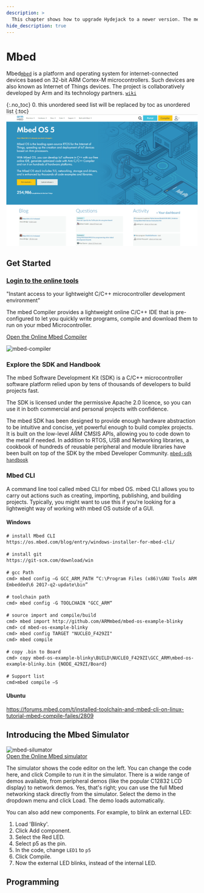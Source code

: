 ```yaml
---
description: >
  This chapter shows how to upgrade Hydejack to a newer version. The method depends on how you've installed Hydejack.
hide_description: true
---
```


# Mbed
Mbed[`mbed`](https://os.mbed.com/) is a platform and operating system for internet-connected devices based on 32-bit ARM Cortex-M microcontrollers. Such devices are also known as Internet of Things devices. The project is collaboratively developed by Arm and its technology partners.  [`wiki`](https://en.wikipedia.org/wiki/Mbed)  

{:.no_toc}
0. this unordered seed list will be replaced by toc as unordered list
{:toc}
![Screenshot](/assets/img/docs/mbed.png)

## Get Started

### [Login to the online tools](https://ide.mbed.com/compiler/)
"Instant access to your lightweight C/C++ microcontroller development environment"

The mbed Compiler provides a lightweight online C/C++ IDE that is pre-configured to let you quickly write programs, compile and download them to run on your mbed Microcontroller. 

[Open the Online Mbed Compiler](https://ide.mbed.com/compiler/)

![mbed-compiler](https://os.mbed.com/media/uploads/screamer/compiler-overview.png)

### Explore the SDK and Handbook
The mbed Software Development Kit (SDK) is a C/C++ microcontroller software platform relied upon by tens of thousands of developers to build projects fast. 

The SDK is licensed under the permissive Apache 2.0 licence, so you can use it in both commercial and personal projects with confidence.

The mbed SDK has been designed to provide enough hardware abstraction to be intuitive and concise, yet powerful enough to build complex projects. It is built on the low-level ARM CMSIS APIs, allowing you to code down to the metal if needed. In addition to RTOS, USB and Networking libraries, a cookbook of hundreds of reusable peripheral and module libraries have been built on top of the SDK by the mbed Developer Community. [`mbed-sdk`](https://os.mbed.com/handbook/mbed-SDK) [`handbook`](https://os.mbed.com/handbook/Homepage)

### Mbed CLI
A command line tool called mbed CLI for mbed OS. mbed CLI allows you to carry out actions such as creating, importing, publishing, and building projects. Typically, you might want to use this if you're looking for a lightweight way of working with mbed OS outside of a GUI.

#### Windows
```console
# install Mbed CLI
https://os.mbed.com/blog/entry/windows-installer-for-mbed-cli/

# install git 
https://git-scm.com/download/win

# gcc Path
cmd> mbed config –G GCC_ARM_PATH “C:\Program Files (x86)\GNU Tools ARM Embedded\6 2017-q2-update\bin”

# toolchain path
cmd> mbed config -G TOOLCHAIN "GCC_ARM“

# source import and compile/build
cmd> mbed import http://github.com/ARMmbed/mbed-os-example-blinky
cmd> cd mbed-os-example-blinky
cmd> mbed config TARGET "NUCLEO_F429ZI"
cmd> mbed compile

# copy .bin to Board 
cmd> copy mbed-os-example-blinky\BUILD\NUCLEO_F429ZI\GCC_ARM\mbed-os-example-blinky.bin {NODE_429ZI/Board}

# Support list
cmd>mbed compile –S 
```

#### Ubuntu
https://forums.mbed.com/t/installed-toolchain-and-mbed-cli-on-linux-tutorial-mbed-compile-failes/2809

## Introducing the Mbed Simulator
![mbed-silumator](https://os.mbed.com/media/uploads/janjongboom/simulator2.png)  
[Open the Online Mbed simulator](https://labs.mbed.com/simulator)  

The simulator shows the code editor on the left. You can change the code here, and click Compile to run it in the simulator. There is a wide range of demos available, from peripheral demos (like the popular C12832 LCD display) to network demos. Yes, that's right; you can use the full Mbed networking stack directly from the simulator. Select the demo in the dropdown menu and click Load. The demo loads automatically.

You can also add new components. For example, to blink an external LED:    
1. Load 'Blinky'.
2. Click Add component.
3. Select the Red LED.
4. Select p5 as the pin.
5. In the code, change `LED1` to `p5`
6. Click Compile.
7. Now the external LED blinks, instead of the internal LED.

## Programming